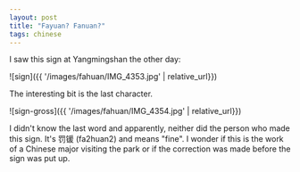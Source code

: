 ```yaml
---
layout: post
title: "Fayuan? Fanuan?"
tags: chinese
---
```

I saw this sign at Yangmingshan the other day:

![sign]({{ '/images/fahuan/IMG_4353.jpg' | relative_url}})

<!--break-->

The interesting bit is the last character.

![sign-gross]({{ '/images/fahuan/IMG_4354.jpg' | relative_url}})

I didn't know the last word and apparently, neither did the person who made this sign. It's 罚锾 (fa2huan2) and means "fine". I wonder if this is the work of a Chinese major visiting the park or if the correction was made before the sign was put up.